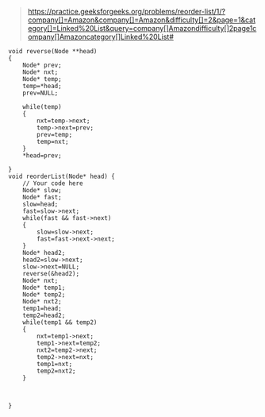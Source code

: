 >https://practice.geeksforgeeks.org/problems/reorder-list/1/?company[]=Amazon&company[]=Amazon&difficulty[]=2&page=1&category[]=Linked%20List&query=company[]Amazondifficulty[]2page1company[]Amazoncategory[]Linked%20List#
```
void reverse(Node **head)
{
    Node* prev;
    Node* nxt;
    Node* temp;
    temp=*head;
    prev=NULL;
    
    while(temp)
    {
        nxt=temp->next;
        temp->next=prev;
        prev=temp;
        temp=nxt;
    }
    *head=prev;
    
}
void reorderList(Node* head) {
    // Your code here
    Node* slow;
    Node* fast;
    slow=head;
    fast=slow->next;
    while(fast && fast->next)
    {
        slow=slow->next;
        fast=fast->next->next;
    }
    Node* head2;
    head2=slow->next;
    slow->next=NULL;
    reverse(&head2);
    Node* nxt;
    Node* temp1;
    Node* temp2;
    Node* nxt2;
    temp1=head;
    temp2=head2;
    while(temp1 && temp2)
    {
        nxt=temp1->next;
        temp1->next=temp2;
        nxt2=temp2->next;
        temp2->next=nxt;
        temp1=nxt;
        temp2=nxt2;
    }
    
    
    
}
```